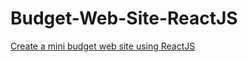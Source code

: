 # Budget-Web-Site-ReactJS
[Create a mini budget web site using ReactJS](https://merry-daifuku-abc68d.netlify.app/)
